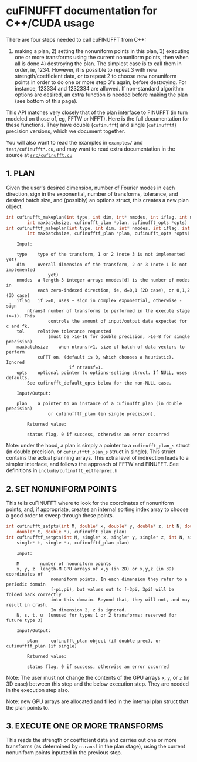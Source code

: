 # cuFINUFFT documentation for C++/CUDA usage

There are four steps needed to call cuFINUFFT from C++:
1) making a plan, 2) setting the nonuniform points in this plan, 3) executing one or more transforms using the current nonuniform points,
then when all is done 4) destroying the plan.
The simplest case is to call them in order, ie, 1234. However, it is possible to repeat 3 with
new strength/coefficient data, or to repeat 2 to choose new nonuniform points
in order to do one or more step 3's again,
before destroying. For instance, 123334 and 1232334 are allowed.
If non-standard algorithm options are desired, an extra function is needed
before making the plan (see bottom of this page).

This API matches
very closely that of the plan interface to FINUFFT (in turn modeled on those of,
eg, FFTW or NFFT). 
Here is the full documentation for these functions. They have double
(`cufinufft`)
and single (`cufinufftf`) precision versions, which we document together.

You will also want to read the examples in `examples/` and `test/cufinufft*.cu`,
and may want to read extra documentation in the source
at [`src/cufinufft.cu`](https://github.com/flatironinstitute/cufinufft/blob/master/src/cufinufft.cu)


## 1. PLAN

Given the user's desired dimension, number of Fourier modes in each direction,
sign in the exponential, number of transforms, tolerance, and desired batch size,
and (possibly) an options struct, this creates a new plan object.

```c++
int cufinufft_makeplan(int type, int dim, int* nmodes, int iflag, int ntransf, double tol,
        int maxbatchsize, cufinufft_plan *plan, cufinufft_opts *opts)
int cufinufftf_makeplan(int type, int dim, int* nmodes, int iflag, int ntransf, single tol,
        int maxbatchsize, cufinufftf_plan *plan, cufinufft_opts *opts)
```
    
```
	Input:
        
	type    type of the transform, 1 or 2 (note 3 is not implemented yet)
	dim     overall dimension of the transform, 2 or 3 (note 1 is not implemented
                yet)
	nmodes  a length-3 integer array: nmodes[d] is the number of modes in
	        each zero-indexed direction, ie, d=0,1 (2D case), or 0,1,2 (3D case)
	iflag   if >=0, uses + sign in complex exponential, otherwise - sign
        ntransf number of transforms to performed in the execute stage (>=1). This
                controls the amount of input/output data expected for c and fk.
	tol     relative tolerance requested
                (must be >1e-16 for double precision, >1e-8 for single precision)
	maxbatchsize	when ntransf>1, size of batch of data vectors to perform
			cuFFT on. (default is 0, which chooses a heuristic). Ignored
                        if ntransf=1.
	opts	optional pointer to options-setting struct. If NULL, uses defaults.
		See cufinufft_default_opts below for the non-NULL case.

	Input/Output:
        
	plan    a pointer to an instance of a cufinufft_plan (in double precision)
                or cufinufftf_plan (in single precision).

        Returned value:
        
        status flag, 0 if success, otherwise an error occurred
```

Note: under the hood, a plan is simply a pointer to a `cufinufft_plan_s` struct (in double
precision, or `cufinufftf_plan_s` struct in single). This struct contains the actual
planning arrays. This extra level of indirection leads to a simpler interface, and
follows the approach of FFTW and FINUFFT.
See definitions in `include/cufinufft_eitherprec.h`



## 2. SET NONUNIFORM POINTS

This tells cuFINUFFT where to look for the coordinates of nonuniform points, and,
if appropriate, creates an internal sorting index array to choose a good order to sweep
through these points.

```c++
int cufinufft_setpts(int M, double* x, double* y, double* z, int N, double* s,
	double* t, double *u, cufinufft_plan plan)
int cufinufftf_setpts(int M, single* x, single* y, single* z, int N, single* s,
	single* t, single *u, cufinufftf_plan plan)
```

```
	Input:
        
	M        number of nonuniform points
	x, y, z  length-M GPU arrays of x,y (in 2D) or x,y,z (in 3D) coordinates of
                 nonuniform points. In each dimension they refer to a periodic domain
                 [-pi,pi), but values out to [-3pi, 3pi) will be folded back correctly
                 into this domain. Beyond that, they will not, and may result in crash.
                 In dimension 2, z is ignored.
	N, s, t, u  (unused for types 1 or 2 transforms; reserved for future type 3)

	Input/Output:
        
        plan     cufinufft_plan object (if double prec), or cufinufftf_plan (if single)

        Returned value:
        
        status flag, 0 if success, otherwise an error occurred
```

Note: The user must not change the contents of the GPU arrays `x`, `y`, or `z` (in 3D case)
between this step and the below execution step. They are needed in the execution step also.

Note: new GPU arrays are allocated and filled in the internal
plan struct that the plan points to.



## 3. EXECUTE ONE OR MORE TRANSFORMS

This reads the strength or coefficient data and carries out one or more transforms
(as determined by `ntransf` in the plan stage), using the current nonuniform points inputted
in the previous step.



